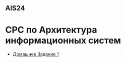 ## AIS24
# СРС по Архитектура информационных систем

- [Домашнее Задание 1]([https://github.com/YourOrg/MasterDegree-Subject1-Assignment1](https://github.com/FIIT24GP/AIS24-DZ1.git))
